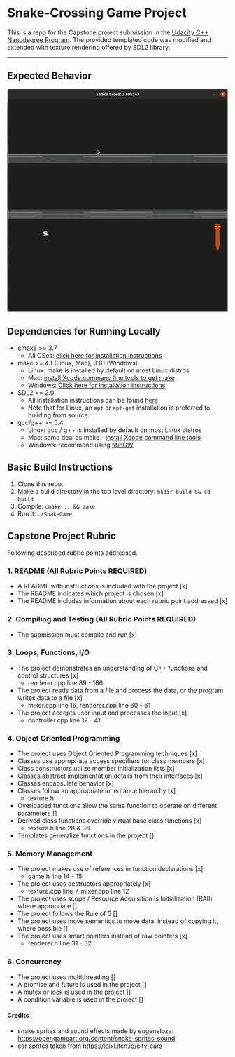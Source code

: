 # Snake-Crossing Game Project

This is a repo for the Capstone project submission in the [Udacity C++ Nanodegree Program](https://www.udacity.com/course/c-plus-plus-nanodegree--nd213). The provided templated code was modified and extended with texture rendering offered by SDL2 library.

---
## Expected Behavior

<img src="snake_game2.gif"/>

## Dependencies for Running Locally
* cmake >= 3.7
  * All OSes: [click here for installation instructions](https://cmake.org/install/)
* make >= 4.1 (Linux, Mac), 3.81 (Windows)
  * Linux: make is installed by default on most Linux distros
  * Mac: [install Xcode command line tools to get make](https://developer.apple.com/xcode/features/)
  * Windows: [Click here for installation instructions](http://gnuwin32.sourceforge.net/packages/make.htm)
* SDL2 >= 2.0
  * All installation instructions can be found [here](https://wiki.libsdl.org/Installation)
  * Note that for Linux, an `apt` or `apt-get` installation is preferred to building from source.
* gcc/g++ >= 5.4
  * Linux: gcc / g++ is installed by default on most Linux distros
  * Mac: same deal as make - [install Xcode command line tools](https://developer.apple.com/xcode/features/)
  * Windows: recommend using [MinGW](http://www.mingw.org/)

## Basic Build Instructions

1. Clone this repo.
2. Make a build directory in the top level directory: `mkdir build && cd build`
3. Compile: `cmake .. && make`
4. Run it: `./SnakeGame`.

## Capstone Project Rubric

Following described rubric points addressed.

### 1. README (All Rubric Points REQUIRED)

* A README with instructions is included with the project [x]
* The README indicates which project is chosen [x]
* The README includes information about each rubric point addressed [x]

### 2. Compiling and Testing (All Rubric Points REQUIRED)

* The submission must compile and run [x]

### 3. Loops, Functions, I/O

* The project demonstrates an understanding of C++ functions and control structures [x]
    * renderer.cpp line 89 - 166
* The project reads data from a file and process the data, or the program writes data to a file [x]
    * mixer.cpp line 16, renderer.cpp line 60 - 61
* The project accepts user input and processes the input [x]
    * controller.cpp line 12 - 41

### 4. Object Oriented Programming

* The project uses Object Oriented Programming techniques [x]
* Classes use appropriate access specifiers for class members [x]
* Class constructors utilize member initialization lists [x]
* Classes abstract implementation details from their interfaces [x]
* Classes encapsulate behavior [x]
* Classes follow an appropriate inheritance hierarchy [x]
    * texture.h
* Overloaded functions allow the same function to operate on different parameters []
* Derived class functions override virtual base class functions [x]
    * texture.h line 28 & 36
* Templates generalize functions in the project []

### 5. Memory Management

* The project makes use of references in function declarations [x]
    * game.h line 14 - 15
* The project uses destructors appropriately [x]
    * texture.cpp line 7, mixer.cpp line 12
* The project uses scope / Resource Acquisition Is Initialization (RAII) where appropriate []
* The project follows the Rule of 5 []
* The project uses move semantics to move data, instead of copying it, where possible []
* The project uses smart pointers instead of raw pointers [x]
    * renderer.h line 31 - 32

### 6. Concurrency

* The project uses multithreading []
* A promise and future is used in the project []
* A mutex or lock is used in the project []
* A condition variable is used in the project []

#### Credits

 * snake sprites and sound effects made by eugeneloza: https://opengameart.org/content/snake-sprites-sound
 * car sprites taken from https://ipixl.itch.io/city-cars
